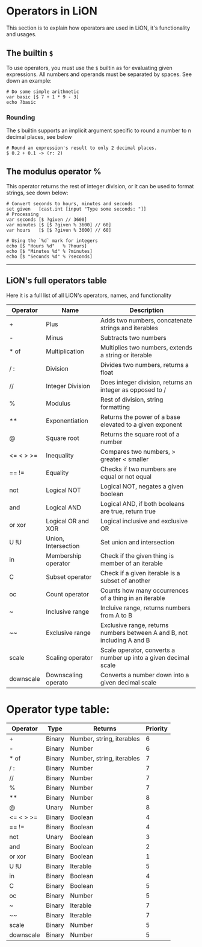 # Operators in LiON
This section is to explain how operators are used in LiON, it's functionality and usages.

## The builtin `$`
To use operators, you must use the `$` builtin as for evaluating given expressions.
All numbers and operands must be separated by spaces. See down an example:
```lion
# Do some simple arithmetic
var basic [$ 7 + 1 * 9 - 3]
echo ?basic
```
### Rounding
The `$` builtin supports an implicit argument specific to round a number to n decimal places, see below

```lion
# Round an expression's result to only 2 decimal places.
$ 0.2 + 0.1 -> (r: 2)
```

## The modulus operator %
This operator returns the rest of integer division, or it can be used to format strings, see down below:
```lion
# Convert seconds to hours, minutes and seconds
set given   [cast.int [input "Type some seconds: "]]
# Processing
var seconds [$ ?given // 3600]
var minutes [$ [$ ?given % 3600] // 60]
var hours   [$ [$ ?given % 3600] // 60]

# Using the `%d` mark for integers
echo [$ "Hours %d"   % ?hours]
echo [$ "Minutes %d" % ?minutes]
echo [$ "Seconds %d" % ?seconds] 
```

---

## LiON's full operators table
Here it is a full list of all LiON's operators, names, and functionality

| **Operator** | **Name**            | **Description**                                                         |
|--------------|---------------------|-------------------------------------------------------------------------|
| +            | Plus                | Adds two numbers, concatenate strings and iterables                     |
| -            | Minus               | Subtracts two numbers                                                   |
| * of         | Multiplication      | Multiplies two numbers, extends a string or iterable                    |
| / :          | Division            | Divides two numbers, returns a float                                    |
| //           | Integer Division    | Does integer division, returns an integer as opposed to /               |
| %            | Modulus             | Rest of division, string formatting                                     |
| **           | Exponentiation      | Returns the power of a base elevated to a given exponent                |
| @            | Square root         | Returns the square root of a number                                     |
| <= < > >=    | Inequality          | Compares two numbers, > greater < smaller                               |
| == !=        | Equality            | Checks if two numbers are equal or not equal                            |
| not          | Logical NOT         | Logical NOT, negates a given boolean                                    |
| and          | Logical AND         | Logical AND, if both booleans are true, return true                     |
| or xor       | Logical OR and XOR  | Logical inclusive and exclusive OR                                      |
| U !U         | Union, Intersection | Set union and intersection                                              |
| in           | Membership operator | Check if the given thing is member of an iterable                       |
| C            | Subset operator     | Check if a given iterable is a subset of another                        |
| oc           | Count operator      | Counts how many occurrences of a thing in an iterable                   |
| ~            | Inclusive range     | Incluive range, returns numbers from A to B                             |
| ~~           | Exclusive range     | Exclusive range, returns numbers between A and B, not including A and B |
| scale        | Scaling operator    | Scale operator, converts a number up into a given decimal scale         |
| downscale    | Downscaling operato | Converts a number down into a given decimal scale                       |

# Operator type table:

| **Operator** | **Type** | **Returns**               | **Priority** |
|--------------|----------|---------------------------|--------------|
| +            | Binary   | Number, string, iterables | 6            |
| -            | Binary   | Number                    | 6            |
| * of         | Binary   | Number, string, iterables | 7            |
| / :          | Binary   | Number                    | 7            |
| //           | Binary   | Number                    | 7            |
| %            | Binary   | Number                    | 7            |
| **           | Binary   | Number                    | 8            |
| @            | Unary    | Number                    | 8            |
| <= < > >=    | Binary   | Boolean                   | 4            |
| == !=        | Binary   | Boolean                   | 4            |
| not          | Unary    | Boolean                   | 3            |
| and          | Binary   | Boolean                   | 2            |
| or xor       | Binary   | Boolean                   | 1            |
| U !U         | Binary   | Iterable                  | 5            |
| in           | Binary   | Boolean                   | 4            |
| C            | Binary   | Boolean                   | 5            |
| oc           | Binary   | Number                    | 5            |
| ~            | Binary   | Iterable                  | 7            |
| ~~           | Binary   | Iterable                  | 7            |
| scale        | Binary   | Number                    | 5            |
| downscale    | Binary   | Number                    | 5            |
